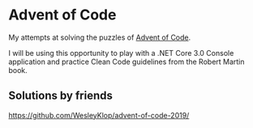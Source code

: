 # Advent of Code

My attempts at solving the puzzles of [Advent of Code](https://adventofcode.com/2019/).

I will be using this opportunity to play with a .NET Core 3.0 Console application and practice Clean Code guidelines from the Robert Martin book.

## Solutions by friends

https://github.com/WesleyKlop/advent-of-code-2019/